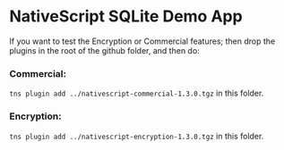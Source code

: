 # NativeScript SQLite Demo App

If you want to test the Encryption or Commercial features; then drop the plugins in the root of the github folder, and then do:

### Commercial:
`tns plugin add ../nativescript-commercial-1.3.0.tgz` in this folder.   

### Encryption:
`tns plugin add ../nativescript-encryption-1.3.0.tgz` in this folder.   
